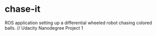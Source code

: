 # chase-it
ROS application setting up a differential wheeled robot chasing colored balls. // Udacity Nanodegree Project 1
